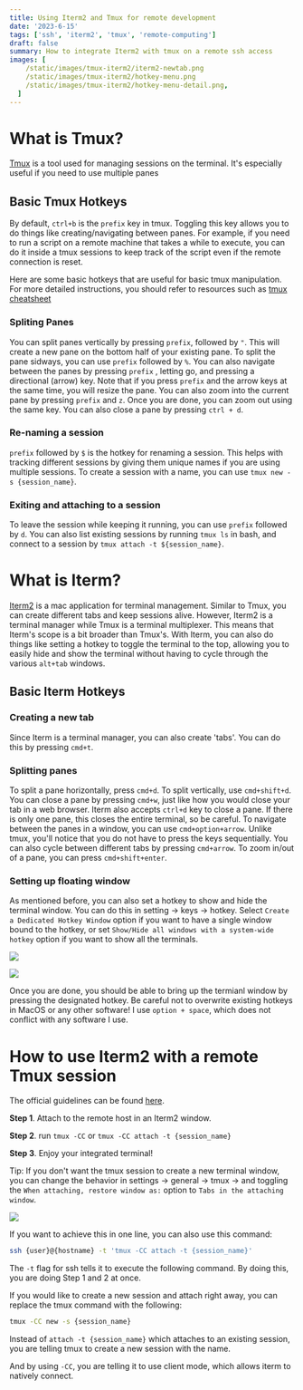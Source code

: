 ```yaml
---
title: Using Iterm2 and Tmux for remote development
date: '2023-6-15'
tags: ['ssh', 'iterm2', 'tmux', 'remote-computing']
draft: false
summary: How to integrate Iterm2 with tmux on a remote ssh access
images: [
    /static/images/tmux-iterm2/iterm2-newtab.png
    /static/images/tmux-iterm2/hotkey-menu.png
    /static/images/tmux-iterm2/hotkey-menu-detail.png,
  ]
---
```


# What is Tmux?

[Tmux](https://github.com/tmux/tmux/wiki) is a tool used for managing sessions on the terminal. It's especially useful if you need to use multiple panes

## Basic Tmux Hotkeys

By default, `ctrl+b` is the `prefix` key in tmux. Toggling this key allows you to do things like creating/navigating between panes. For example, if you need to run a script on a remote machine that takes a while to execute, you can do it inside a tmux sessions to keep track of the script even if the remote connection is reset.

Here are some basic hotkeys that are useful for basic tmux manipulation. For more detailed instructions, you should refer to resources such as [tmux cheatsheet](https://tmuxcheatsheet.com)

### Spliting Panes

You can split panes vertically by pressing `prefix`, followed by `"`. This will create a new pane on the bottom half of your existing pane. To split the pane sidways, you can use `prefix` followed by `%`.
You can also navigate between the panes by pressing `prefix` , letting go, and pressing a directional (arrow) key. Note that if you press `prefix` and the arrow keys at the same time, you will resize the pane. You can also zoom into the current pane by pressing `prefix` and `z`. Once you are done, you can zoom out using the same key. You can also close a pane by pressing `ctrl + d`.

### Re-naming a session

`prefix` followed by `$` is the hotkey for renaming a session. This helps with tracking different sessions by giving them unique names if you are using multiple sessions. To create a session with a name, you can use `tmux new -s {session_name}`.

### Exiting and attaching to a session

To leave the session while keeping it running, you can use `prefix` followed by `d`. You can also list existing sessions by running `tmux ls` in bash, and connect to a session by `tmux attach -t ${session_name}`.

# What is Iterm?

[Iterm2](https://iterm2.com) is a mac application for terminal management. Similar to Tmux, you can create different tabs and keep sessions alive. However, Iterm2 is a terminal manager while Tmux is a terminal multiplexer. This means that Iterm's scope is a bit broader than Tmux's. With Iterm, you can also do things like setting a hotkey to toggle the terminal to the top, allowing you to easily hide and show the terminal without having to cycle through the various `alt+tab` windows.

## Basic Iterm Hotkeys

### Creating a new tab

Since Iterm is a terminal manager, you can also create 'tabs'. You can do this by pressing `cmd+t`.

### Splitting panes

To split a pane horizontally, press `cmd+d`. To split vertically, use `cmd+shift+d`. You can close a pane by pressing `cmd+w`, just like how you would close your tab in a web browser. Iterm also accepts `ctrl+d` key to close a pane. If there is only one pane, this closes the entire terminal, so be careful. To navigate between the panes in a window, you can use `cmd+option+arrow`. Unlike tmux, you'll notice that you do not have to press the keys sequentially. You can also cycle between different tabs by pressing `cmd+arrow`. To zoom in/out of a pane, you can press `cmd+shift+enter`.

### Setting up floating window

As mentioned before, you can also set a hotkey to show and hide the terminal window. You can do this in setting -> keys -> hotkey. Select `Create a Dedicated Hotkey Window` option if you want to have a single window bound to the hotkey, or set `Show/Hide all windows with a system-wide hotkey` option if you want to show all the terminals.

![](/static/images/tmux-iterm2/hotkey-menu.png)

![](/static/images/tmux-iterm2/hotkey-menu-detail.png)

Once you are done, you should be able to bring up the termianl window by pressing the designated hotkey. Be careful not to overwrite existing hotkeys in MacOS or any other software! I use `option + space`, which does not conflict with any software I use.

# How to use Iterm2 with a remote Tmux session

The official guidelines can be found [here](https://iterm2.com/documentation-tmux-integration.html).

**Step 1**. Attach to the remote host in an Iterm2 window.

**Step 2**. run `tmux -CC` or `tmux -CC attach -t {session_name}`

**Step 3**. Enjoy your integrated terminal!

Tip: If you don't want the tmux session to create a new terminal window, you can change the behavior in settings -> general -> tmux -> and toggling the `When attaching, restore window as:` option to `Tabs in the attaching window`.

![](/static/images/tmux-iterm2/iterm2-newtab.png)

If you want to achieve this in one line, you can also use this command:

```bash
ssh {user}@{hostname} -t 'tmux -CC attach -t {session_name}'
```

The `-t` flag for ssh tells it to execute the following command. By doing this, you are doing Step 1 and 2 at once.

If you would like to create a new session and attach right away, you can replace the tmux command with the following:

```bash
tmux -CC new -s {session_name}
```

Instead of `attach -t {session_name}` which attaches to an existing session, you are telling tmux to create a new session with the name.

And by using `-CC`, you are telling it to use client mode, which allows iterm to natively connect.
